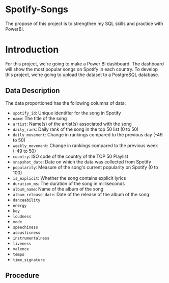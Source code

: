 # Spotify-Songs
The propose of this project is to strengthen my SQL skills and practice with PowerBI.

# Introduction

For this project, we're going to make a Power BI dashboard. The dashboard will show the most popular songs on Spotify in each country. To develop this project, we're going to upload the dataset to a PostgreSQL database.

## Data Description

The data proportioned has the following columns of data: 

* `spotify_id`: Unique identifier for the song in Spotify
* `name`: The title of the song
* `artist`: Name(s) of the artist(s) associated with the song
* `daily_rank`: Daily rank of the song in the top 50 list (0 to 50)
* `daily_movement`: Change in rankings compared to the previous day (-49 to 50)
* `weekly_movement`: Change in rankings compared to the previous week (-49 to 50) 
* `country`: ISO code of the country of the TOP 50 Playlist
* `snapshot_date`: Date on which the data was collected from Spotify 
* `popularity`: Measure of the song's current popularity on Spotify (0 to 100)
* `is_explicit`: Whether the song contains explicit lyrics
* `duration_ms`: The duration of the song in milliseconds 
* `album_name`: Name of the album of the song
* `album_release_date`: Date of the release of the album of the song
* `danceability`
* `energy`
* `key`
* `loudness`
* `mode`
* `speechiness`
* `acousticness`
* `instrumentalness`
* `liveness`
* `valence`
* `tempo`
* `time_signature`

## Procedure

